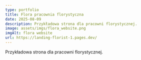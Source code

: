```yaml
---
type: portfolio
title: Flora pracownia florystyczna
date: 2025-08-09
description: Przykładowa strona dla pracowni florystycznej.
image: assets/imgs/flora_website.png
imgAlt: flora website
url: https://landing-florist-1.pages.dev/
---
```

Przykładowa strona dla pracowni florystycznej.
